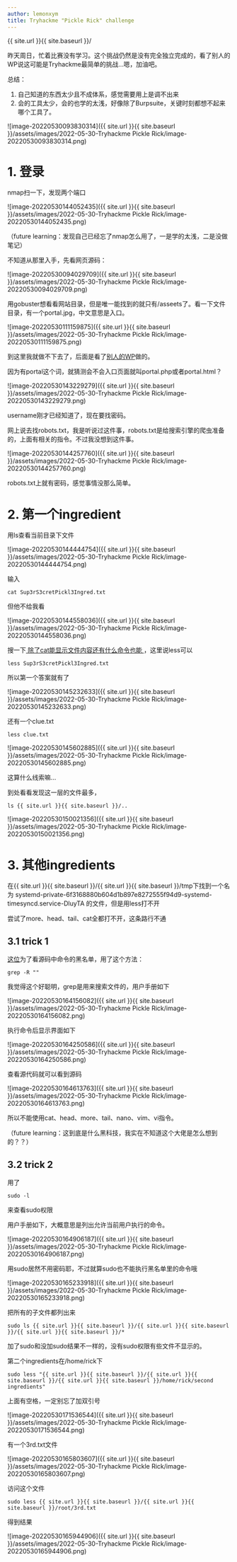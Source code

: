 ```yaml
---
author: lemonxym
title: Tryhackme "Pickle Rick" challenge
---
```


{{ site.url }}{{ site.baseurl }}/

昨天周日，忙着比赛没有学习。这个挑战仍然是没有完全独立完成的，看了别人的WP说这可能是Tryhackme最简单的挑战...嗯，加油吧。

总结：

1. 自己知道的东西太少且不成体系，感觉需要用上是调不出来
2. 会的工具太少，会的也学的太浅，好像除了Burpsuite，关键时刻都想不起来哪个工具了。

![image-20220530093830314]({{ site.url }}{{ site.baseurl }}/assets/images/2022-05-30-Tryhackme Pickle Rick/image-20220530093830314.png)

# 1. 登录

nmap扫一下，发现两个端口

![image-20220530144052435]({{ site.url }}{{ site.baseurl }}/assets/images/2022-05-30-Tryhackme Pickle Rick/image-20220530144052435.png)

（future learning：发现自己已经忘了nmap怎么用了，一是学的太浅，二是没做笔记）

不知道从那里入手，先看网页源码：

![image-20220530094029709]({{ site.url }}{{ site.baseurl }}/assets/images/2022-05-30-Tryhackme Pickle Rick/image-20220530094029709.png)

用gobuster想看看网站目录，但是唯一能找到的就只有/asseets了。看一下文件目录，有一个portal.jpg，中文意思是入口。

![image-20220530111159875]({{ site.url }}{{ site.baseurl }}/assets/images/2022-05-30-Tryhackme Pickle Rick/image-20220530111159875.png)

到这里我就做不下去了，后面是看了[别人的WP](https://whokilleddb.medium.com/tryhackme-pickle-rick-walkthrough-2c33bf07c77b)做的。

因为有portal这个词，就猜测会不会入口页面就叫portal.php或者portal.html？

![image-20220530143229279]({{ site.url }}{{ site.baseurl }}/assets/images/2022-05-30-Tryhackme Pickle Rick/image-20220530143229279.png)

username刚才已经知道了，现在要找密码。

网上说去找robots.txt，我是听说过这件事，robots.txt是给搜索引擎的爬虫准备的，上面有相关的指令。不过我没想到这件事。

![image-20220530144257760]({{ site.url }}{{ site.baseurl }}/assets/images/2022-05-30-Tryhackme Pickle Rick/image-20220530144257760.png)

robots.txt上就有密码，感觉事情没那么简单。

# 2. 第一个ingredient

用ls查看当前目录下文件

![image-20220530144444754]({{ site.url }}{{ site.baseurl }}/assets/images/2022-05-30-Tryhackme Pickle Rick/image-20220530144444754.png)

输入

```
cat Sup3rS3cretPickl3Ingred.txt
```

但他不给我看

![image-20220530144558036]({{ site.url }}{{ site.baseurl }}/assets/images/2022-05-30-Tryhackme Pickle Rick/image-20220530144558036.png)

搜一下[ 除了cat能显示文件内容还有什么命令也能 ](https://unix.stackexchange.com/questions/86321/how-can-i-display-the-contents-of-a-text-file-on-the-command-line)，这里说less可以

```
less Sup3rS3cretPickl3Ingred.txt
```

所以第一个答案就有了

![image-20220530145232633]({{ site.url }}{{ site.baseurl }}/assets/images/2022-05-30-Tryhackme Pickle Rick/image-20220530145232633.png)



还有一个clue.txt

```
less clue.txt
```

![image-20220530145602885]({{ site.url }}{{ site.baseurl }}/assets/images/2022-05-30-Tryhackme Pickle Rick/image-20220530145602885.png)

这算什么线索嘛...



到处看看发现这一层的文件最多，

```
ls {{ site.url }}{{ site.baseurl }}/..
```

![image-20220530150021356]({{ site.url }}{{ site.baseurl }}/assets/images/2022-05-30-Tryhackme Pickle Rick/image-20220530150021356.png)

# 3. 其他ingredients

在{{ site.url }}{{ site.baseurl }}/{{ site.url }}{{ site.baseurl }}/tmp下找到一个名为 systemd-private-6f3168880b604d1b897e8272555f94d9-systemd-timesyncd.service-DluyTA 的文件，但是用less打不开

尝试了more、head、tail、cat全都打不开，这条路行不通



## 3.1 trick 1

[这位](https://whokilleddb.medium.com/tryhackme-pickle-rick-walkthrough-2c33bf07c77b)为了看源码中命令的黑名单，用了这个方法：

```
grep -R ""
```

我觉得这个好聪明，grep是用来搜索文件的，用户手册如下

![image-20220530164156082]({{ site.url }}{{ site.baseurl }}/assets/images/2022-05-30-Tryhackme Pickle Rick/image-20220530164156082.png)

执行命令后显示界面如下

![image-20220530164250586]({{ site.url }}{{ site.baseurl }}/assets/images/2022-05-30-Tryhackme Pickle Rick/image-20220530164250586.png)

查看源代码就可以看到源码

![image-20220530164613763]({{ site.url }}{{ site.baseurl }}/assets/images/2022-05-30-Tryhackme Pickle Rick/image-20220530164613763.png)

所以不能使用cat、head、more、tail、nano、vim、vi指令。

（future learning：这到底是什么黑科技，我实在不知道这个大佬是怎么想到的？？）

## 3.2 trick 2

用了

```
sudo -l
```

来查看sudo权限

用户手册如下，大概意思是列出允许当前用户执行的命令。

![image-20220530164906187]({{ site.url }}{{ site.baseurl }}/assets/images/2022-05-30-Tryhackme Pickle Rick/image-20220530164906187.png)

用sudo居然不用密码耶，不过就算sudo也不能执行黑名单里的命令哦

![image-20220530165233918]({{ site.url }}{{ site.baseurl }}/assets/images/2022-05-30-Tryhackme Pickle Rick/image-20220530165233918.png)



把所有的子文件都列出来

```
sudo ls {{ site.url }}{{ site.baseurl }}/{{ site.url }}{{ site.baseurl }}/{{ site.url }}{{ site.baseurl }}/*
```

加了sudo和没加sudo结果不一样的，没有sudo权限有些文件不显示的。



第二个ingredients在/home/rick下

```
sudo less "{{ site.url }}{{ site.baseurl }}/{{ site.url }}{{ site.baseurl }}/{{ site.url }}{{ site.baseurl }}/home/rick/second ingredients"
```

上面有空格，一定别忘了加双引号

![image-20220530171536544]({{ site.url }}{{ site.baseurl }}/assets/images/2022-05-30-Tryhackme Pickle Rick/image-20220530171536544.png)



有一个3rd.txt文件

![image-20220530165803607]({{ site.url }}{{ site.baseurl }}/assets/images/2022-05-30-Tryhackme Pickle Rick/image-20220530165803607.png)

访问这个文件

```
sudo less {{ site.url }}{{ site.baseurl }}/{{ site.url }}{{ site.baseurl }}/root/3rd.txt
```

得到结果

![image-20220530165944906]({{ site.url }}{{ site.baseurl }}/assets/images/2022-05-30-Tryhackme Pickle Rick/image-20220530165944906.png)
